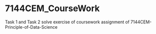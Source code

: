# 7144CEM_CourseWork
Task 1 and Task 2 solve exercise of coursework assignment of 7144CEM-Principle-of-Data-Science
